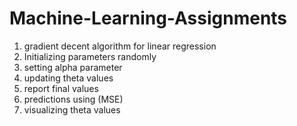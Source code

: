 # Machine-Learning-Assignments
1. gradient decent algorithm for linear regression
2. Initializing parameters randomly
3. setting alpha parameter
4. updating theta values
5. report final values 
6. predictions using (MSE)
7. visualizing theta values 
